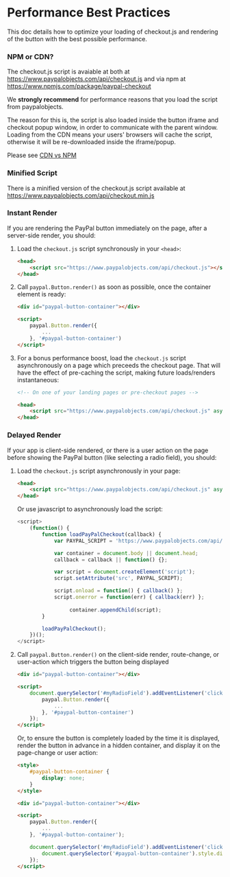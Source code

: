 # Performance Best Practices

This doc details how to optimize your loading of checkout.js and rendering of the button with the best possible performance.

### NPM or CDN?

The checkout.js script is avaiable at both at https://www.paypalobjects.com/api/checkout.js and via npm at https://www.npmjs.com/package/paypal-checkout

We **strongly recommend** for performance reasons that you load the script from paypalobjects.

The reason for this is, the script is also loaded inside the button iframe and checkout popup window, in order to communicate with the parent window. Loading from the CDN means your users' browsers will cache the script, otherwise it will be re-downloaded inside the iframe/popup.

Please see [CDN vs NPM](https://github.com/paypal/paypal-checkout/blob/master/docs/cdn-npm.md)

### Minified Script

There is a minified version of the checkout.js script available at https://www.paypalobjects.com/api/checkout.min.js

### Instant Render

If you are rendering the PayPal button immediately on the page, after a server-side render, you should:

1. Load the `checkout.js` script synchronously in your `<head>`:

   ```html
   <head>
       <script src="https://www.paypalobjects.com/api/checkout.js"></script>
   </head>
   ```

2. Call `paypal.Button.render()` as soon as possible, once the container element is ready:

   ```html
   <div id="paypal-button-container"></div>

   <script>
       paypal.Button.render({
           ...
       }, '#paypal-button-container')
   </script>
   ```
   
3. For a bonus performance boost, load the `checkout.js` script asynchronously on a page which preceeds the checkout page. That will have the effect of pre-caching the script, making future loads/renders instantaneous:

   ```html
   <!-- On one of your landing pages or pre-checkout pages -->

   <head>
       <script src="https://www.paypalobjects.com/api/checkout.js" async></script>
   </head>
   ```

   
### Delayed Render

If your app is client-side rendered, or there is a user action on the page before showing the PayPal button (like selecting a radio field), you should:

1. Load the `checkout.js` script asynchronously in your page:

   ```html
   <head>
       <script src="https://www.paypalobjects.com/api/checkout.js" async></script>
   </head>
   ```

   Or use javascript to asynchronously load the script:
   
    ```javascript
    <script>
        (function() {
            function loadPayPalCheckout(callback) {
                var PAYPAL_SCRIPT = 'https://www.paypalobjects.com/api/checkout.js';

                var container = document.body || document.head;
                callback = callback || function() {};

                var script = document.createElement('script');
                script.setAttribute('src', PAYPAL_SCRIPT);

                script.onload = function() { callback() };
                script.onerror = function(err) { callback(err) };
					 
					 container.appendChild(script);
            }

            loadPayPalCheckout();
        })();
    </script>
    ```

2. Call `paypal.Button.render()` on the client-side render, route-change, or user-action which triggers the button being displayed

   ```html
   <div id="paypal-button-container"></div>

   <script>
       document.querySelector('#myRadioField').addEventListener('click', function() {
           paypal.Button.render({
               ...
           }, '#paypal-button-container')
       });
   </script>
   ```

   Or, to ensure the button is completely loaded by the time it is displayed, render the button in advance in a hidden container, and display it on the page-change or user action:
   
   ```html
   <style>
       #paypal-button-container {
           display: none;
       }
   </style>
   
   <div id="paypal-button-container"></div>
   
   <script>
       paypal.Button.render({
           ...
       }, '#paypal-button-container');
   
       document.querySelector('#myRadioField').addEventListener('click', function() {
           document.querySelector('#paypal-button-container').style.display = 'block';
       });
   </script>
   ```
